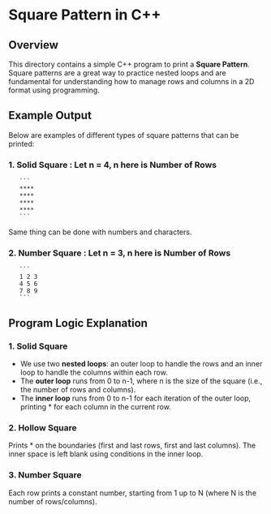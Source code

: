 # Square Pattern in C++

## Overview
This directory contains a simple C++ program to print a **Square Pattern**. Square patterns are a great way to practice nested loops and are fundamental for understanding how to manage rows and columns in a 2D format using programming.

## Example Output
Below are examples of different types of square patterns that can be printed:

### 1. **Solid Square** : Let n = 4, n here is Number of Rows
       ```
       ****
       ****
       ****
       ****
       ```
Same thing can be done with numbers and characters.

### 2. **Number Square** : Let n = 3, n here is Number of Rows
       ```
       1 2 3
       4 5 6
       7 8 9
       ```

## Program Logic Explanation

### 1. Solid Square
- We use two **nested loops**: an outer loop to handle the rows and an inner loop to handle the columns within each row.
- The **outer loop** runs from 0 to n-1, where n is the size of the square (i.e., the number of rows and columns).
- The **inner loop** runs from 0 to n-1 for each iteration of the outer loop, printing * for each column in the current row.

### 2. Hollow Square
Prints * on the boundaries (first and last rows, first and last columns).
The inner space is left blank using conditions in the inner loop.

### 3. Number Square
Each row prints a constant number, starting from 1 up to N (where N is the number of rows/columns).
